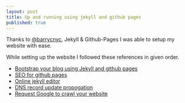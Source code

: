 ```yaml
---
layout: post
title: Up and running using jekyll and github pages
published: true
---
```


Thanks to [@barrycnyc](https://twitter.com/barrycnyc), Jekyll & Github-Pages I was able to setup my website with ease. 

While setting up the website I followed these references in given order. 

- [Bootstrap your blog using Jekyll and github pages](https://www.smashingmagazine.com/2014/08/build-blog-jekyll-github-pages/)
- [SEO for github pages](https://github.com/jekyll/jekyll-seo-tag#usage)
- [Online jekyll editor](https://prose.io)
- [DNS record update propogation](https://www.whatsmydns.net)
- [Request Google to crawl your website](http://stackoverflow.com/questions/9466360/how-to-request-google-to-re-crawl-my-website)
